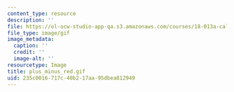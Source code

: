 ```yaml
---
content_type: resource
description: ''
file: https://ol-ocw-studio-app-qa.s3.amazonaws.com/courses/18-013a-calculus-with-applications-spring-2005/235c0016717c40b217aa95dbea812949_plus_minus_red.gif
file_type: image/gif
image_metadata:
  caption: ''
  credit: ''
  image-alt: ''
resourcetype: Image
title: plus_minus_red.gif
uid: 235c0016-717c-40b2-17aa-95dbea812949
---
```

